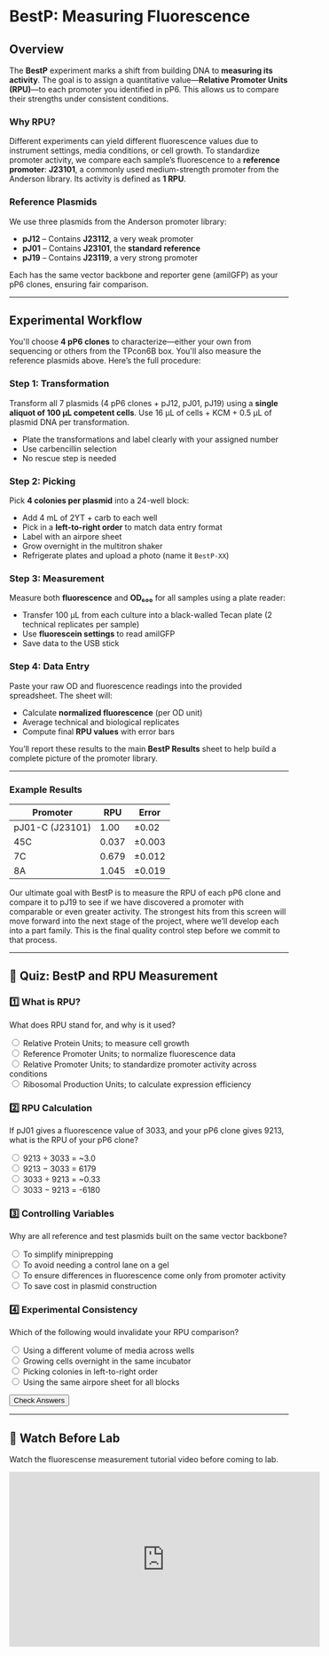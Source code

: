# BestP: Measuring Fluorescence

## Overview

The **BestP** experiment marks a shift from building DNA to **measuring its activity**. The goal is to assign a quantitative value—**Relative Promoter Units (RPU)**—to each promoter you identified in pP6. This allows us to compare their strengths under consistent conditions.

### Why RPU?

Different experiments can yield different fluorescence values due to instrument settings, media conditions, or cell growth. To standardize promoter activity, we compare each sample’s fluorescence to a **reference promoter**: **J23101**, a commonly used medium-strength promoter from the Anderson library. Its activity is defined as **1 RPU**.

### Reference Plasmids

We use three plasmids from the Anderson promoter library:

- **pJ12** – Contains **J23112**, a very weak promoter
- **pJ01** – Contains **J23101**, the **standard reference**
- **pJ19** – Contains **J23119**, a very strong promoter

Each has the same vector backbone and reporter gene (amilGFP) as your pP6 clones, ensuring fair comparison.

---

## Experimental Workflow

You'll choose **4 pP6 clones** to characterize—either your own from sequencing or others from the TPcon6B box. You'll also measure the reference plasmids above. Here’s the full procedure:

### Step 1: Transformation

Transform all 7 plasmids (4 pP6 clones + pJ12, pJ01, pJ19) using a **single aliquot of 100 μL competent cells**. Use 16 μL of cells + KCM + 0.5 μL of plasmid DNA per transformation.

- Plate the transformations and label clearly with your assigned number
- Use carbencillin selection
- No rescue step is needed

### Step 2: Picking

Pick **4 colonies per plasmid** into a 24-well block:

- Add 4 mL of 2YT + carb to each well
- Pick in a **left-to-right order** to match data entry format
- Label with an airpore sheet
- Grow overnight in the multitron shaker
- Refrigerate plates and upload a photo (name it `BestP-XX`)

### Step 3: Measurement

Measure both **fluorescence** and **OD₆₀₀** for all samples using a plate reader:

- Transfer 100 μL from each culture into a black-walled Tecan plate (2 technical replicates per sample)
- Use **fluorescein settings** to read amilGFP
- Save data to the USB stick

### Step 4: Data Entry

Paste your raw OD and fluorescence readings into the provided spreadsheet. The sheet will:

- Calculate **normalized fluorescence** (per OD unit)
- Average technical and biological replicates
- Compute final **RPU values** with error bars

You’ll report these results to the main **BestP Results** sheet to help build a complete picture of the promoter library.

---

### Example Results

| Promoter | RPU | Error |
|----------|-----|-------|
| pJ01-C (J23101) | 1.00 | ±0.02 |
| 45C | 0.037 | ±0.003 |
| 7C | 0.679 | ±0.012 |
| 8A | 1.045 | ±0.019 |

Our ultimate goal with BestP is to measure the RPU of each pP6 clone and compare it to pJ19 to see if we have discovered a promoter with comparable or even greater activity. The strongest hits from this screen will move forward into the next stage of the project, where we’ll develop each into a part family. This is the final quality control step before we commit to that process.

---

## 🧪 Quiz: BestP and RPU Measurement

<form id="bestp_quiz_form">
  <h3>1️⃣ What is RPU?</h3>
  <p>What does RPU stand for, and why is it used?</p>
  <label><input type="radio" name="q1" value="a"> Relative Protein Units; to measure cell growth</label><br>
  <label><input type="radio" name="q1" value="b"> Reference Promoter Units; to normalize fluorescence data</label><br>
  <label><input type="radio" name="q1" value="c"> Relative Promoter Units; to standardize promoter activity across conditions</label><br>
  <label><input type="radio" name="q1" value="d"> Ribosomal Production Units; to calculate expression efficiency</label><br>
  <p id="bestp_res_q1"></p>

  <h3>2️⃣ RPU Calculation</h3>
  <p>If pJ01 gives a fluorescence value of 3033, and your pP6 clone gives 9213, what is the RPU of your pP6 clone?</p>
  <label><input type="radio" name="q2" value="a"> 9213 ÷ 3033 = ~3.0</label><br>
  <label><input type="radio" name="q2" value="b"> 9213 − 3033 = 6179</label><br>
  <label><input type="radio" name="q2" value="c"> 3033 ÷ 9213 = ~0.33</label><br>
  <label><input type="radio" name="q2" value="d"> 3033 − 9213 = -6180</label><br>
  <p id="bestp_res_q2"></p>

  <h3>3️⃣ Controlling Variables</h3>
  <p>Why are all reference and test plasmids built on the same vector backbone?</p>
  <label><input type="radio" name="q3" value="a"> To simplify miniprepping</label><br>
  <label><input type="radio" name="q3" value="b"> To avoid needing a control lane on a gel</label><br>
  <label><input type="radio" name="q3" value="c"> To ensure differences in fluorescence come only from promoter activity</label><br>
  <label><input type="radio" name="q3" value="d"> To save cost in plasmid construction</label><br>
  <p id="bestp_res_q3"></p>

  <h3>4️⃣ Experimental Consistency</h3>
  <p>Which of the following would invalidate your RPU comparison?</p>
  <label><input type="radio" name="q4" value="a"> Using a different volume of media across wells</label><br>
  <label><input type="radio" name="q4" value="b"> Growing cells overnight in the same incubator</label><br>
  <label><input type="radio" name="q4" value="c"> Picking colonies in left-to-right order</label><br>
  <label><input type="radio" name="q4" value="d"> Using the same airpore sheet for all blocks</label><br>
  <p id="bestp_res_q4"></p>

  <button type="button" id="bestp_submit_btn">Check Answers</button>
</form>

<script>
  document.getElementById("bestp_submit_btn").addEventListener("click", function () {
    const answers = {
      q1: "c",
      q2: "a",
      q3: "c",
      q4: "a"
    };
    ["q1", "q2", "q3", "q4"].forEach(function (q) {
      const selected = document.querySelector(`input[name="${q}"]:checked`);
      const result = document.getElementById(`bestp_res_${q}`);
      if (selected && selected.value === answers[q]) {
        result.innerHTML = "✅ Correct!";
        if (typeof progressManager !== "undefined") {
          progressManager.addCompletion(`bestp_${q}`, "correct");
        }
      } else {
        result.innerHTML = "❌ Try again.";
      }
    });
  });
</script>

----

## 🎥 Watch Before Lab

Watch the fluorescense measurement tutorial video before coming to lab.

<iframe width="560" height="315" src="https://www.youtube.com/embed/gKHO0HHPsXg" frameborder="0" allowfullscreen></iframe>
